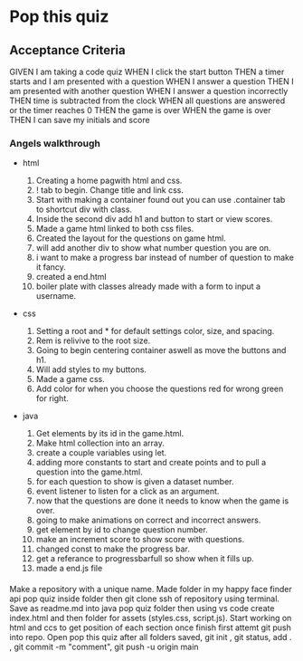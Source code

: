 # Pop this quiz

## Acceptance Criteria

GIVEN I am taking a code quiz WHEN I click the start button THEN a timer starts and I am presented with a question WHEN I answer a question THEN I am presented with another question WHEN I answer a question incorrectly THEN time is subtracted from the clock WHEN all questions are answered or the timer reaches 0 THEN the game is over WHEN the game is over THEN I can save my initials and score

### Angels walkthrough

* html
    1. Creating a home pagwith html and css.
    2. ! tab to begin. Change title and link css.
    3. Start with making a container found out you can use        .container tab to shortcut div with class.
    4. Inside the second div add h1 and button to start or view scores.
    5. Made a game html linked to both css files.
    6. Created the layout for the questions on game html.
    7. will add another div to show what number question you are on.
    8. i want to make a progress bar instead of number of question to make it fancy.
    9. created a end.html
    10. boiler plate with classes already made with a form to input a username.

* css
    1. Setting a root and * for default settings color, size, and spacing.
    2. Rem is relivive to the root size. 
    3. Going to begin centering container aswell as move the buttons and h1.
    4. Will add styles to my buttons.
    5. Made a game css.
    6. Add color for when you choose the questions red for wrong green for right.


* java
    1. Get elements by its id in the game.html.
    2. Make html collection into an array.
    3. create a couple variables using let.
    4. adding more constants to start and create points and to pull a question into the game.html.
    5. for each question to show is given a dataset number.
    6. event listener to listen for a click as an argument.
    7. now that the questions are done it needs to know when the game is over.
    8. going to make animations on correct and incorrect answers.
    9. get element by id to change question number.
    10. make an increment score to show score with questions.
    11. changed const to make the progress bar.
    12. get a referance to progressbarfull so show when it fills up.
    13. made a end.js file
####

Make a repository with a unique name.
Made folder in my happy face finder api pop quiz inside folder then git clone ssh of repository using terminal.
Save as readme.md into java pop quiz folder then using vs code create index.html and then folder for assets (styles.css, script.js).
Start working on html and ccs to get position of each section once finish first attemt git push into repo.
Open pop this quiz after all folders saved, git init , git status, add . , git commit -m "comment", git push -u origin main